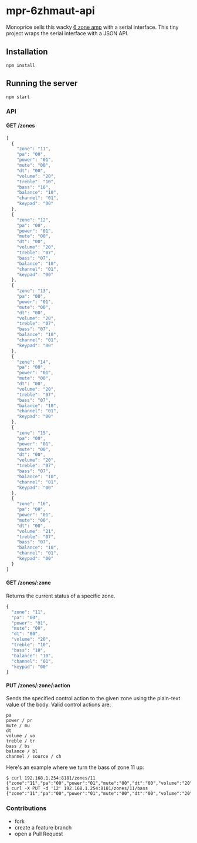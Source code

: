 # mpr-6zhmaut-api

Monoprice sells this wacky [6 zone amp](https://www.monoprice.com/product?p_id=10761) with a serial interface. This tiny project wraps the serial interface with a JSON API.

## Installation

    npm install

## Running the server

    npm start

### API

#### GET /zones

```js
[
  {
    "zone": "11",
    "pa": "00",
    "power": "01",
    "mute": "00",
    "dt": "00",
    "volume": "20",
    "treble": "10",
    "bass": "10",
    "balance": "10",
    "channel": "01",
    "keypad": "00"
  },
  {
    "zone": "12",
    "pa": "00",
    "power": "01",
    "mute": "00",
    "dt": "00",
    "volume": "20",
    "treble": "07",
    "bass": "07",
    "balance": "10",
    "channel": "01",
    "keypad": "00"
  },
  {
    "zone": "13",
    "pa": "00",
    "power": "01",
    "mute": "00",
    "dt": "00",
    "volume": "20",
    "treble": "07",
    "bass": "07",
    "balance": "10",
    "channel": "01",
    "keypad": "00"
  },
  {
    "zone": "14",
    "pa": "00",
    "power": "01",
    "mute": "00",
    "dt": "00",
    "volume": "20",
    "treble": "07",
    "bass": "07",
    "balance": "10",
    "channel": "01",
    "keypad": "00"
  },
  {
    "zone": "15",
    "pa": "00",
    "power": "01",
    "mute": "00",
    "dt": "00",
    "volume": "20",
    "treble": "07",
    "bass": "07",
    "balance": "10",
    "channel": "01",
    "keypad": "00"
  },
  {
    "zone": "16",
    "pa": "00",
    "power": "01",
    "mute": "00",
    "dt": "00",
    "volume": "21",
    "treble": "07",
    "bass": "07",
    "balance": "10",
    "channel": "01",
    "keypad": "00"
  }
]
```

#### GET /zones/:zone

Returns the current status of a specific zone.

```js
{
  "zone": "11",
  "pa": "00",
  "power": "01",
  "mute": "00",
  "dt": "00",
  "volume": "20",
  "treble": "10",
  "bass": "10",
  "balance": "10",
  "channel": "01",
  "keypad": "00"
}
```

#### PUT /zones/:zone/:action

Sends the specified control action to the given zone using the plain-text value of the body. Valid control actions are:

    pa
    power / pr
    mute / mu
    dt
    volume / vo
    treble / tr
    bass / bs
    balance / bl
    channel / source / ch

Here's an example where we turn the bass of zone 11 up:

```
$ curl 192.168.1.254:8181/zones/11
{"zone":"11","pa":"00","power":"01","mute":"00","dt":"00","volume":"20","treble":"10","bass":"10","balance":"10","channel":"01","keypad":"00"} 
$ curl -X PUT -d '12' 192.168.1.254:8181/zones/11/bass
{"zone":"11","pa":"00","power":"01","mute":"00","dt":"00","volume":"20","treble":"10","bass":"12","balance":"10","channel":"01","keypad":"00"}
```

### Contributions

* fork
* create a feature branch
* open a Pull Request
